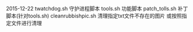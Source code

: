 2015-12-22
    twatchdog.sh   守护进程脚本
    tools.sh       功能脚本
    patch_tolls.sh 补丁脚本(针对tools.sh)
    cleanrubbishpic.sh 清理指定txt文件不存在的图片 或按照指定文件进行清理
